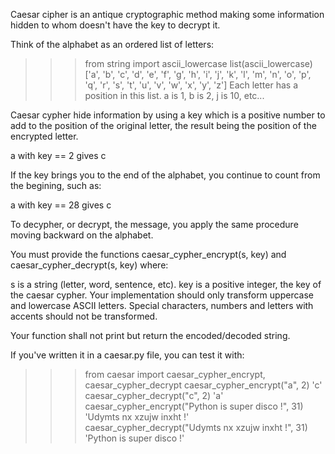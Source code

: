 Caesar cipher is an antique cryptographic method making some information hidden to whom doesn't have the key to decrypt it.

Think of the alphabet as an ordered list of letters:


>>> from string import ascii_lowercase
>>> list(ascii_lowercase)
['a', 'b', 'c', 'd', 'e', 'f', 'g', 'h', 'i', 'j', 'k', 'l', 'm', 'n',
'o', 'p', 'q', 'r', 's', 't', 'u', 'v', 'w', 'x', 'y', 'z']
Each letter has a position in this list. a is 1, b is 2, j is 10, etc...

Caesar cypher hide information by using a key which is a positive number to add to the position of the original letter, the result being the position of the encrypted letter.

a with key == 2 gives c

If the key brings you to the end of the alphabet, you continue to count from the begining, such as:

a with key == 28 gives c

To decypher, or decrypt, the message, you apply the same procedure moving backward on the alphabet.

You must provide the functions caesar_cypher_encrypt(s, key) and caesar_cypher_decrypt(s, key) where:

s is a string (letter, word, sentence, etc).
key is a positive integer, the key of the caesar cypher.
Your implementation should only transform uppercase and lowercase ASCII letters. Special characters, numbers and letters with accents should not be transformed.

Your function shall not print but return the encoded/decoded string.

If you've written it in a caesar.py file, you can test it with:


>>> from caesar import caesar_cypher_encrypt, caesar_cypher_decrypt
>>> caesar_cypher_encrypt("a", 2)
'c'
>>> caesar_cypher_decrypt("c", 2)
'a'
>>> caesar_cypher_encrypt("Python is super disco !", 31)
'Udymts nx xzujw inxht !'
>>> caesar_cypher_decrypt("Udymts nx xzujw inxht !", 31)
'Python is super disco !'